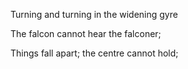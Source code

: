 Turning and turning in the widening gyre

The falcon cannot hear the falconer;

Things fall apart; the centre cannot hold;
